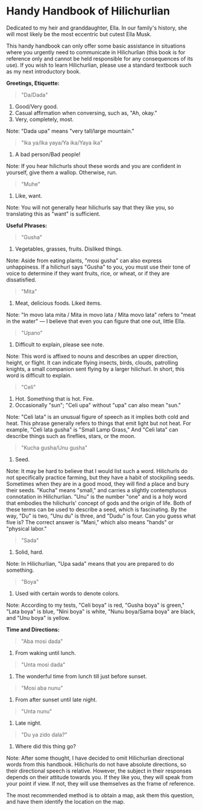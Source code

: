 # Handy Handbook of Hilichurlian

Dedicated to my heir and granddaughter, Ella. In our family's history, she will most likely be the most eccentric but
cutest Ella Musk.

This handy handbook can only offer some basic assistance in situations where you urgently need to communicate in
Hilichurlian (this book is for reference only and cannot be held responsible for any consequences of its use).
If you wish to learn Hilichurlian, please use a standard textbook such as my next introductory book.

**Greetings, Etiquette:**

> "Da/Dada"

1. Good/Very good.
2. Casual affirmation when conversing, such as, "Ah, okay."
3. Very, completely, most.

Note: "Dada upa" means "very tall/large mountain."

> "Ika ya/Ika yaya/Ya ika/Yaya ika"

1. A bad person/Bad people!

Note: If you hear hilichurls shout these words and you are confident in yourself, give them a wallop. Otherwise, run.

> "Muhe"

1. Like, want.

Note: You will not generally hear hilichurls say that they like you, so translating this as "want" is sufficient.

**Useful Phrases:**

> "Gusha"

1. Vegetables, grasses, fruits. Disliked things.

Note: Aside from eating plants, "mosi gusha" can also express unhappiness.
If a hilichurl says "Gusha" to you, you must use their tone of voice to determine if they want fruits, rice, or wheat,
or if they are dissatisfied.

> "Mita"

1. Meat, delicious foods. Liked items.

Note: "In movo lata mita / Mita in movo lata / Mita movo lata" refers to "meat in the water" — I believe that even you
can figure that one out, little Ella.

> "Upano"

1. Difficult to explain, please see note.

Note: This word is affixed to nouns and describes an upper direction, height, or flight. It can indicate flying
insects, birds, clouds, patrolling knights, a small companion sent flying by a larger hilichurl. In short, this word
is difficult to explain.

> "Celi"

1. Hot. Something that is hot. Fire.
2. Occasionally "sun"; "Celi upa" without "upa" can also mean "sun."

Note: "Celi lata" is an unusual figure of speech as it implies both cold and heat.
This phrase generally refers to things that emit light but not heat.
For example, "Celi lata gusha" is "Small Lamp Grass,"
And "Celi lata" can describe things such as fireflies, stars, or the moon.

> "Kucha gusha/Unu gusha"

1. Seed.

Note: It may be hard to believe that I would list such a word. Hilichurls do not specifically practice farming, but they
have a habit of stockpiling seeds. Sometimes when they are in a good mood, they will find a place and bury their seeds.
"Kucha" means "small," and carries a slightly contemptuous connotation in Hilichurlian. "Unu" is the number "one" and is
a holy word that embodies the hilichurls' concept of gods and the origin of life. Both of these terms can be used to
describe a seed, which is fascinating. By the way, "Du" is two, "Unu du" is three, and "Dudu" is four. Can you guess
what five is? The correct answer is "Mani," which also means "hands" or "physical labor."

> "Sada"

1. Solid, hard.

Note: In Hilichurlian, "Upa sada" means that you are prepared to do something.

> "Boya"

1. Used with certain words to denote colors.

Note: According to my tests, "Celi boya" is red, "Gusha boya" is green," "Lata boya" is blue, "Nini boya" is white,
"Nunu boya/Sama boya" are black, and "Unu boya" is yellow.

**Time and Directions:**

> "Aba mosi dada"

1. From waking until lunch.

> "Unta mosi dada"

1. The wonderful time from lunch till just before sunset.

> "Mosi aba nunu"

1. From after sunset until late night.

> "Unta nunu"

1. Late night.

> "Du ya zido dala?"

1. Where did this thing go?

Note: After some thought, I have decided to omit Hilichurlian directional words from this handbook. Hilichurls do not
have absolute directions, so their directional speech is relative. However, the subject in their responses depends on
their attitude towards you. If they like you, they will speak from your point if view. If not, they will use themselves
as the frame of reference.

The most recommended method is to obtain a map, ask them this question, and have them identify the location on the map.

